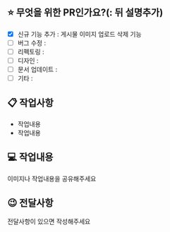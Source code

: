 ## ⭐️ 무엇을 위한 PR인가요?(: 뒤 설명추가)
- [x] 신규 기능 추가 : 게시물 이미지 업로드 삭제 기능
- [ ] 버그 수정 :
- [ ] 리펙토링 :
- [ ] 디자인 :
- [ ] 문서 업데이트 :
- [ ] 기타 :

## 📋 작업사항
- 작업내용
- 작업내용

## 💻 작업내용
이미지나 작업내용을 공유해주세요

## 😉 전달사항
전달사항이 있으면 작성해주세요